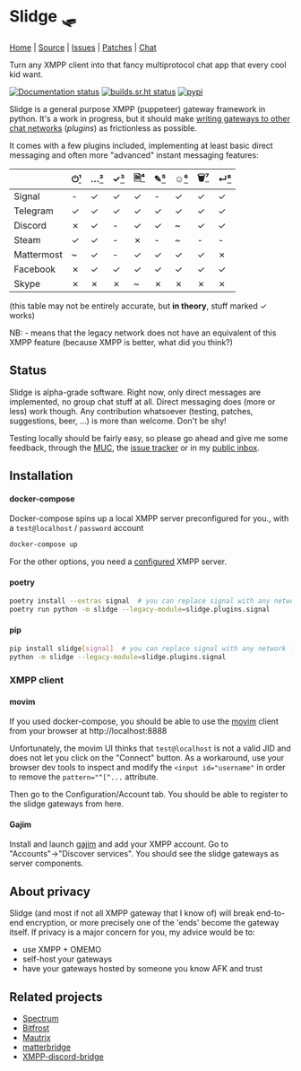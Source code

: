 Slidge 🛷
========

[Home](https://sr.ht/~nicoco/slidge) |
[Source](https://sr.ht/~nicoco/slidge/sources) |
[Issues](https://sr.ht/~nicoco/slidge/trackers) |
[Patches](https://lists.sr.ht/~nicoco/public-inbox) |
[Chat](xmpp:slidge@conference.nicoco.fr?join)

Turn any XMPP client into that fancy multiprotocol chat app that every cool kid want.

[![Documentation status](https://readthedocs.org/projects/slidge/badge/?version=latest)](https://slidge.readthedocs.io/)
[![builds.sr.ht status](https://builds.sr.ht/~nicoco/slidge/commits/master/.build.yml.svg)](https://builds.sr.ht/~nicoco/slidge/commits/master/.build.yml?)
[![pypi](https://badge.fury.io/py/slidge.svg)](https://pypi.org/project/slidge/)

Slidge is a general purpose XMPP (puppeteer) gateway framework in python.
It's a work in progress, but it should make
[writing gateways to other chat networks](https://slidge.readthedocs.io/en/latest/dev/tutorial.html)
(*plugins*) as frictionless as possible.

It comes with a few plugins included, implementing at least basic direct messaging and often more "advanced"
instant messaging features:

|            | ⏻[¹] | …[²] | ✓[³] | 🗎[⁴] | ✎[⁵] | ☺[⁶] | 🗑[⁷]  | ↵[⁸] | 
|------------|------|------|------|-------|------|------|--------|------|
| Signal     | -    | ✓    | ✓    | ✓     | -    | ✓    | ✓      | ✓    |
| Telegram   | ✓    | ✓    | ✓    | ✓     | ✓    | ✓    | ✓      | ✓    |
| Discord    | ✗    | ✓    | -    | ✓     | ✓    | ~    | ✓      | ✓    |
| Steam      | ✓    | ✓    | -    | ✗     | -    | ~    | -      | -    |
| Mattermost | ~    | ✓    | -    | ✓     | ✓    | ✓    | ✓      | ✗    |
| Facebook   | ✗    | ✓    | ✓    | ✓     | ✓    | ✓    | ✓      | ✓    |
| Skype      | ✗    | ✗    | ✗    | ~     | ✗    | ✗    | ✗      | ✗    |


[¹]: https://xmpp.org/rfcs/rfc6121.html#presence
[²]: https://xmpp.org/extensions/xep-0085.html
[³]: https://xmpp.org/extensions/xep-0333.html
[⁴]: https://xmpp.org/extensions/xep-0363.html
[⁵]: https://xmpp.org/extensions/xep-0308.html
[⁶]: https://xmpp.org/extensions/xep-0444.html
[⁷]: https://xmpp.org/extensions/xep-0424.html
[⁸]: https://xmpp.org/extensions/xep-0461.html


(this table may not be entirely accurate, but **in theory**, stuff marked ✓ works)

NB: - means that the legacy network does not have an equivalent of this XMPP feature
    (because XMPP is better, what did you think?)

Status
------

Slidge is alpha-grade software.
Right now, only direct messages are implemented, no group chat stuff at all.
Direct messaging does (more or less) work though.
Any contribution whatsoever (testing, patches, suggestions, beer, …) is more than welcome.
Don't be shy!

Testing locally should be fairly easy, so please go ahead and give me some
feedback, through the [MUC](xmpp:slidge@conference.nicoco.fr?join), the
[issue tracker](https://todo.sr.ht/~nicoco/slidge) or in my
[public inbox](https://lists.sr.ht/~nicoco/public-inbox).

Installation
------------

#### docker-compose

Docker-compose spins up a local XMPP server preconfigured for you., with a ``test@localhost`` / ``password``
account

```sh
docker-compose up
```

For the other options, you need a
[configured](https://slidge.readthedocs.io/en/latest/admin/general.html#configure-the-xmpp-server)
XMPP server.

#### poetry

```sh
poetry install --extras signal  # you can replace signal with any network listed in the table above
poetry run python -m slidge --legacy-module=slidge.plugins.signal
```

#### pip

```sh
pip install slidge[signal]  # you can replace signal with any network listed in the table above
python -m slidge --legacy-module=slidge.plugins.signal
```

### XMPP client

#### movim

If you used docker-compose, you should be able to use the [movim](https://movim.eu) client
from your browser at http://localhost:8888

Unfortunately, the movim UI thinks that ``test@localhost`` is not a valid JID and does not let you click
on the "Connect" button.
As a workaround, use your browser dev tools to inspect and modify the ``<input id="username"`` in order to
remove the ``pattern="^[^...`` attribute.

Then go to the Configuration/Account tab. You should be able to register to the slidge gateways from here.

#### Gajim

Install and launch [gajim](https://gajim.org) and add your XMPP account.
Go to "Accounts"→"Discover services".
You should see the slidge gateways as server components.

About privacy
-------------

Slidge (and most if not all XMPP gateway that I know of) will break
end-to-end encryption, or more precisely one of the 'ends' become the
gateway itself. If privacy is a major concern for you, my advice would
be to:

-   use XMPP + OMEMO
-   self-host your gateways
-   have your gateways hosted by someone you know AFK and trust

Related projects
----------------

-   [Spectrum](https://www.spectrum.im/)
-   [Bitfrost](https://github.com/matrix-org/matrix-bifrost)
-   [Mautrix](https://github.com/mautrix)
-   [matterbridge](https://github.com/42wim/matterbridge)
-   [XMPP-discord-bridge](https://git.polynom.me/PapaTutuWawa/xmpp-discord-bridge)
